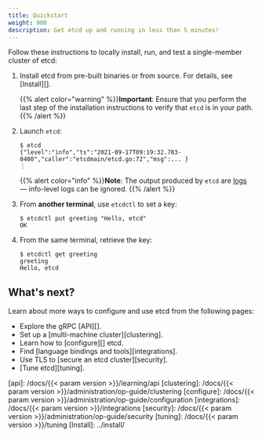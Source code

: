 ```yaml
---
title: Quickstart
weight: 900
description: Get etcd up and running in less than 5 minutes!
---
```


Follow these instructions to locally install, run, and test a single-member
cluster of etcd:

 1. Install etcd from pre-built binaries or from source. For details, see
    [Install][].

    {{% alert color="warning" %}}**Important**: Ensure that you perform the last
    step of the installation instructions to verify that `etcd` is in your path.
    {{% /alert %}}

 2. Launch `etcd`:

    ```console
    $ etcd
    {"level":"info","ts":"2021-09-17T09:19:32.783-0400","caller":"etcdmain/etcd.go:72","msg":... }
    ⋮
    ```

    {{% alert color="info" %}}**Note**: The output produced by `etcd` are
    [logs](../administration/op-guide/configuration/#logging-flags) &mdash; info-level logs can
    be ignored. {{% /alert %}}

 3. From **another terminal**, use `etcdctl` to set a key:

    ```console
    $ etcdctl put greeting "Hello, etcd"
    OK
    ```

 4. From the same terminal, retrieve the key:

    ```console
    $ etcdctl get greeting
    greeting
    Hello, etcd
    ```

## What's next?

Learn about more ways to configure and use etcd from the following pages:

- Explore the gRPC [API][].
- Set up a [multi-machine cluster][clustering].
- Learn how to [configure][] etcd.
- Find [language bindings and tools][integrations].
- Use TLS to [secure an etcd cluster][security].
- [Tune etcd][tuning].

[api]: /docs/{{< param version >}}/learning/api
[clustering]: /docs/{{< param version >}}/administration/op-guide/clustering
[configure]: /docs/{{< param version >}}/administration/op-guide/configuration
[integrations]: /docs/{{< param version >}}/integrations
[security]: /docs/{{< param version >}}/administration/op-guide/security
[tuning]: /docs/{{< param version >}}/tuning
[Install]: ../install/
